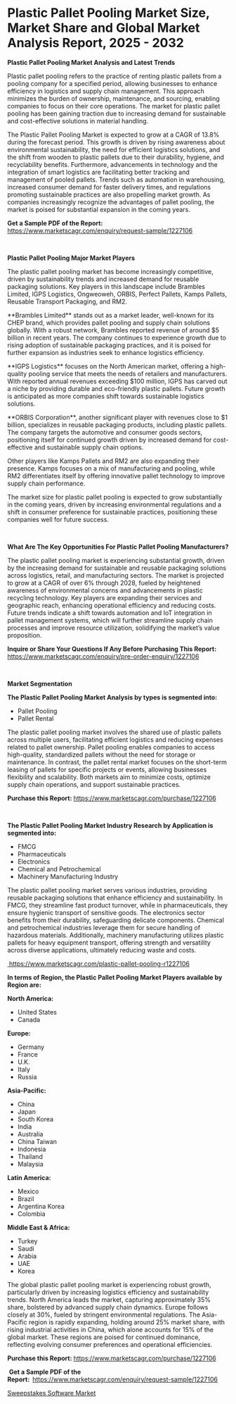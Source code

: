 <p><h1>Plastic Pallet Pooling Market Size, Market Share and Global Market Analysis Report, 2025 - 2032</h1></p><p><strong>Plastic Pallet Pooling Market Analysis and Latest Trends</strong></p>
<p><p>Plastic pallet pooling refers to the practice of renting plastic pallets from a pooling company for a specified period, allowing businesses to enhance efficiency in logistics and supply chain management. This approach minimizes the burden of ownership, maintenance, and sourcing, enabling companies to focus on their core operations. The market for plastic pallet pooling has been gaining traction due to increasing demand for sustainable and cost-effective solutions in material handling.</p><p>The Plastic Pallet Pooling Market is expected to grow at a CAGR of 13.8% during the forecast period. This growth is driven by rising awareness about environmental sustainability, the need for efficient logistics solutions, and the shift from wooden to plastic pallets due to their durability, hygiene, and recyclability benefits. Furthermore, advancements in technology and the integration of smart logistics are facilitating better tracking and management of pooled pallets. Trends such as automation in warehousing, increased consumer demand for faster delivery times, and regulations promoting sustainable practices are also propelling market growth. As companies increasingly recognize the advantages of pallet pooling, the market is poised for substantial expansion in the coming years.</p></p>
<p><strong>Get a Sample PDF of the Report:&nbsp;</strong> <a href="https://www.marketscagr.com/enquiry/request-sample/1227106?utm_campaign=2113&utm_medium=2&utm_source=Github&utm_content=ia&utm_term=09032025&utm_id=plastic-pallet-pooling">https://www.marketscagr.com/enquiry/request-sample/1227106</a></p>
<p>&nbsp;</p>
<p><strong>Plastic Pallet Pooling Major Market Players</strong></p>
<p><p>The plastic pallet pooling market has become increasingly competitive, driven by sustainability trends and increased demand for reusable packaging solutions. Key players in this landscape include Brambles Limited, IGPS Logistics, Ongweoweh, ORBIS, Perfect Pallets, Kamps Pallets, Reusable Transport Packaging, and RM2.</p><p>**Brambles Limited** stands out as a market leader, well-known for its CHEP brand, which provides pallet pooling and supply chain solutions globally. With a robust network, Brambles reported revenue of around $5 billion in recent years. The company continues to experience growth due to rising adoption of sustainable packaging practices, and it is poised for further expansion as industries seek to enhance logistics efficiency.</p><p>**IGPS Logistics** focuses on the North American market, offering a high-quality pooling service that meets the needs of retailers and manufacturers. With reported annual revenues exceeding $100 million, IGPS has carved out a niche by providing durable and eco-friendly plastic pallets. Future growth is anticipated as more companies shift towards sustainable logistics solutions.</p><p>**ORBIS Corporation**, another significant player with revenues close to $1 billion, specializes in reusable packaging products, including plastic pallets. The company targets the automotive and consumer goods sectors, positioning itself for continued growth driven by increased demand for cost-effective and sustainable supply chain options.</p><p>Other players like Kamps Pallets and RM2 are also expanding their presence. Kamps focuses on a mix of manufacturing and pooling, while RM2 differentiates itself by offering innovative pallet technology to improve supply chain performance.</p><p>The market size for plastic pallet pooling is expected to grow substantially in the coming years, driven by increasing environmental regulations and a shift in consumer preference for sustainable practices, positioning these companies well for future success.</p></p>
<p>&nbsp;</p>
<p><strong>What Are The Key Opportunities For Plastic Pallet Pooling Manufacturers?</strong></p>
<p><p>The plastic pallet pooling market is experiencing substantial growth, driven by the increasing demand for sustainable and reusable packaging solutions across logistics, retail, and manufacturing sectors. The market is projected to grow at a CAGR of over 6% through 2028, fueled by heightened awareness of environmental concerns and advancements in plastic recycling technology. Key players are expanding their services and geographic reach, enhancing operational efficiency and reducing costs. Future trends indicate a shift towards automation and IoT integration in pallet management systems, which will further streamline supply chain processes and improve resource utilization, solidifying the market’s value proposition.</p></p>
<p><strong>Inquire or Share Your Questions If Any Before Purchasing This Report:</strong> <a href="https://www.marketscagr.com/enquiry/pre-order-enquiry/1227106?utm_campaign=2113&utm_medium=2&utm_source=Github&utm_content=ia&utm_term=09032025&utm_id=plastic-pallet-pooling">https://www.marketscagr.com/enquiry/pre-order-enquiry/1227106</a></p>
<p>&nbsp;</p>
<p><strong>Market Segmentation</strong></p>
<p><strong>The Plastic Pallet Pooling Market Analysis by types is segmented into:</strong></p>
<p><ul><li>Pallet Pooling</li><li>Pallet Rental</li></ul></p>
<p><p>The plastic pallet pooling market involves the shared use of plastic pallets across multiple users, facilitating efficient logistics and reducing expenses related to pallet ownership. Pallet pooling enables companies to access high-quality, standardized pallets without the need for storage or maintenance. In contrast, the pallet rental market focuses on the short-term leasing of pallets for specific projects or events, allowing businesses flexibility and scalability. Both markets aim to minimize costs, optimize supply chain operations, and support sustainable practices.</p></p>
<p><strong>Purchase this Report:&nbsp;</strong><a href="https://www.marketscagr.com/purchase/1227106?utm_campaign=2113&utm_medium=2&utm_source=Github&utm_content=ia&utm_term=09032025&utm_id=plastic-pallet-pooling">https://www.marketscagr.com/purchase/1227106</a></p>
<p>&nbsp;</p>
<p><strong>The Plastic Pallet Pooling Market Industry Research by Application is segmented into:</strong></p>
<p><ul><li>FMCG</li><li>Pharmaceuticals</li><li>Electronics</li><li>Chemical and Petrochemical</li><li>Machinery Manufacturing Industry</li></ul></p>
<p><p>The plastic pallet pooling market serves various industries, providing reusable packaging solutions that enhance efficiency and sustainability. In FMCG, they streamline fast product turnover, while in pharmaceuticals, they ensure hygienic transport of sensitive goods. The electronics sector benefits from their durability, safeguarding delicate components. Chemical and petrochemical industries leverage them for secure handling of hazardous materials. Additionally, machinery manufacturing utilizes plastic pallets for heavy equipment transport, offering strength and versatility across diverse applications, ultimately reducing waste and costs.</p></p>
<p><a href="https://www.marketscagr.com/plastic-pallet-pooling-r1227106?utm_campaign=2113&utm_medium=2&utm_source=Github&utm_content=ia&utm_term=09032025&utm_id=plastic-pallet-pooling">&nbsp;https://www.marketscagr.com/plastic-pallet-pooling-r1227106</a></p>
<p><strong>In terms of Region, the Plastic Pallet Pooling Market Players available by Region are:</strong></p>
<p>
    <p> <strong> North America: </strong>
        <ul>
            <li>United States</li>
            <li>Canada</li>
        </ul>
        </p> 
    <p> <strong> Europe: </strong>
        <ul>
            <li>Germany</li>
            <li>France</li>
            <li>U.K.</li>
            <li>Italy</li>
            <li>Russia</li>
        </ul>
        </p> 
    <p> <strong> Asia-Pacific: </strong>
        <ul>
            <li>China</li>
            <li>Japan</li>
            <li>South Korea</li>
            <li>India</li>
            <li>Australia</li>
            <li>China Taiwan</li>
            <li>Indonesia</li>
            <li>Thailand</li>
            <li>Malaysia</li>
        </ul>
        </p> 
    <p> <strong> Latin America: </strong>
        <ul>
            <li>Mexico</li>
            <li>Brazil</li>
            <li>Argentina Korea</li>
            <li>Colombia</li>
        </ul>
        </p> 
    <p> <strong> Middle East & Africa: </strong>
        <ul>
            <li>Turkey</li>
            <li>Saudi</li>
            <li>Arabia</li>
            <li>UAE</li>
            <li>Korea</li>
        </ul>
    </p>
    </p>
<p><p>The global plastic pallet pooling market is experiencing robust growth, particularly driven by increasing logistics efficiency and sustainability trends. North America leads the market, capturing approximately 35% share, bolstered by advanced supply chain dynamics. Europe follows closely at 30%, fueled by stringent environmental regulations. The Asia-Pacific region is rapidly expanding, holding around 25% market share, with rising industrial activities in China, which alone accounts for 15% of the global market. These regions are poised for continued dominance, reflecting evolving consumer preferences and operational efficiencies.</p></p>
<p><strong>Purchase this Report: </strong><a href="https://www.marketscagr.com/purchase/1227106?utm_campaign=2113&utm_medium=2&utm_source=Github&utm_content=ia&utm_term=09032025&utm_id=plastic-pallet-pooling">https://www.marketscagr.com/purchase/1227106</a></p>
<p>&nbsp;<strong>Get a Sample PDF of the Report:&nbsp;&nbsp;</strong><a href="https://www.marketscagr.com/enquiry/request-sample/1227106?utm_campaign=2113&utm_medium=2&utm_source=Github&utm_content=ia&utm_term=09032025&utm_id=plastic-pallet-pooling">https://www.marketscagr.com/enquiry/request-sample/1227106</a></p>
<p><strong></strong></p>
<p><p><a href="https://github.com/mharielmesa/Market-Research-Report-List-5/blob/main/sweepstakes-software-market.md?utm_campaign=2113&utm_medium=2&utm_source=Github&utm_content=ia&utm_term=09032025&utm_id=plastic-pallet-pooling">Sweepstakes Software Market</a></p></p>